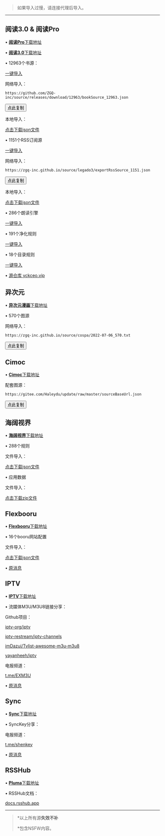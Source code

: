 > 如果导入过慢，请连接代理后导入。

***

## 阅读3.0 & 阅读Pro

• [**阅读Pro**下载地址](http://a.ruansky.com/up/496273)

• [**阅读3.0**下载地址](https://www.ghxi.com/newread.html)

• 12963个书源：

<a href="yuedu://booksource/importonline?src=https://github.com/ZGQ-inc/source/releases/download/13213/bookSource_13213.json" class="btn-76">一键导入<span class="top"></span><span class="right"></span><span class="bottom"></span><span class="left"></span></a>

网络导入：

```
https://github.com/ZGQ-inc/source/releases/download/12963/bookSource_12963.json
```

<button class="button" data-clipboard-text="https://github.com/ZGQ-inc/source/releases/download/12963/bookSource_12963.json" onclick="showToast();">点此复制</button>

本地导入：

[点击下载json文件](https://github.com/ZGQ-inc/source/releases/download/12963/bookSource_12963.json)

• 1151个RSS订阅源

<a href="yuedu://rsssource/importonline?src=https://zgq-inc.github.io/source/legado3/exportRssSource_1217.json" class="btn-76">一键导入<span class="top"></span><span class="right"></span><span class="bottom"></span><span class="left"></span></a>

网络导入：

```
https://zgq-inc.github.io/source/legado3/exportRssSource_1151.json
```

<button class="button" data-clipboard-text="https://zgq-inc.github.io/source/legado3/exportRssSource_1151.json" onclick="showToast();">点此复制</button>

本地导入：

[点击下载json文件](https://zgq-inc.github.io/source/legado3/exportRssSource_1049.json)

• 286个朗读引擎

<a href="yuedu://httpTTS/importonline?src=https://zgq-inc.github.io/source/legado3/httpTTS_286.json" class="btn-76">一键导入<span class="top"></span><span class="right"></span><span class="bottom"></span><span class="left"></span></a>

• 191个净化规则

<a href="yuedu://replaceRule/importonline?src=https://zgq-inc.github.io/source/legado3/replaceRule_191.json" class="btn-76">一键导入<span class="top"></span><span class="right"></span><span class="bottom"></span><span class="left"></span></a>

• 18个目录规则

<a href="yuedu://txtTocRule/importonline?src=https://zgq-inc.github.io/source/legado3/txtTocRule_20.json" class="btn-76">一键导入<span class="top"></span><span class="right"></span><span class="bottom"></span><span class="left"></span></a>

• [源仓库 yckceo.vip](https://yckceo.vip/)

## 异次元

• [**异次元漫画**下载地址](https://www.ghxi.com/ycymh.html)

• 570个图源

网络导入：

```
https://zgq-inc.github.io/source/cospa/2022-07-06_570.txt
```

<button class="button" data-clipboard-text="https://zgq-inc.github.io/source/cospa/2022-07-06_570.txt" onclick="showToast();">点此复制</button>

## Cimoc

• [**Cimoc**下载地址](https://github.com/Haleydu/Cimoc)

配套图源：

```
https://gitee.com/Haleydu/update/raw/master/sourceBaseUrl.json
```

<button class="button" data-clipboard-text="https://gitee.com/Haleydu/update/raw/master/sourceBaseUrl.json" onclick="showToast();">点此复制</button>

## 海阔视界

• [**海阔视界**下载地址](https://www.ghxi.com/andhksj.html)

• 288个规则

文件导入：

[点击下载json文件](https://github.com/ZGQ-inc/source/releases/download/288/share-home-rules_288.json)

• 应用数据

文件导入：

[点击下载zip文件](https://github.com/ZGQ-inc/source/releases/download/288/hiker_data.zip)

## Flexbooru

• [**Flexbooru**下载地址](http://a.ruansky.com/up/1045075)

• 16个booru网站配置

文件导入：

[点击下载json文件](https://github.com/ZGQ-inc/source/releases/download/16/boorus_16.json)

• [原消息](https://t.me/ZGQincLiqun/1431)

## IPTV

• [**IPTV**下载地址](http://a.ruansky.com/up/421994)

• 流媒体M3U/M3U8链接分享：

Github项目：

[iptv-org/iptv](https://github.com/iptv-org/iptv)

[iptv-restream/iptv-channels](https://github.com/iptv-restream/iptv-channels)

[imDazui/Tvlist-awesome-m3u-m3u8](https://github.com/imDazui/Tvlist-awesome-m3u-m3u8)

[yayanheeh/iptv](https://github.com/yayanheeh/iptv)

电报频道：

[t.me/EXM3U](https://t.me/EXM3U)

• [原消息](https://t.me/ZGQincLiqun/1240)

## Sync

• [**Sync**下载地址](http://a.ruansky.com/up/213373)

• SyncKey分享：

电报频道：

[t.me/shenkey](https://t.me/shenkey)

• [原消息](https://t.me/ZGQincLiqun/1239)

## RSSHub

• [**Pluma**下载地址](http://a.ruansky.com/up/261336/)

• RSSHub文档：

[docs.rsshub.app](https://docs.rsshub.app/)

***

> *以上所有源**失效不补**
> 
> *包含NSFW内容。
